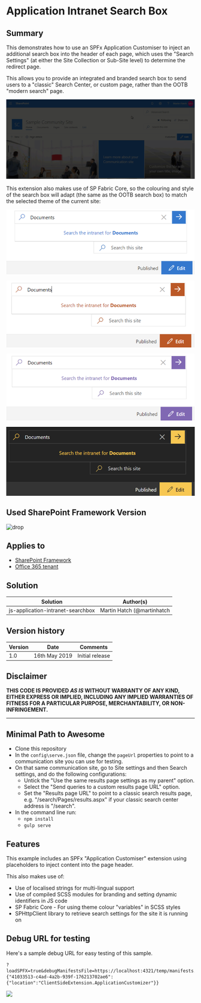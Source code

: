 # Application Intranet Search Box

## Summary
This demonstrates how to use an SPFx Application Customiser to inject an additional search box into the header of each page, which uses the "Search Settings" (at either the Site Collection or Sub-Site level) to determine the redirect page.

This allows you to provide an integrated and branded search box to send users to a "classic" Search Center, or custom page, rather than the OOTB "modern search" page.  

![Intranet Search Box](assets/IntranetSearchBox.gif)

This extension also makes use of SP Fabric Core, so the colouring and style of the search box will adapt (the same as the OOTB search box) to match the selected theme of the current site:

![Blue Theme](assets/Theme_Blue.png)

![Orange Theme](assets/Theme_Orange.png)

![Purple Theme](assets/Theme_Purple.png)

![Dark Yellow Theme](assets/Theme_Dark.png)

## Used SharePoint Framework Version 
![drop](https://img.shields.io/badge/version-1.8.0-green.svg)

## Applies to

* [SharePoint Framework](https://dev.office.com/sharepoint)
* [Office 365 tenant](https://dev.office.com/sharepoint/docs/spfx/set-up-your-development-environment)


## Solution

Solution|Author(s)
--------|---------
js-application-intranet-searchbox | Martin Hatch (@martinhatch | https://martinhatch.com)

## Version history

Version|Date|Comments
-------|----|--------
1.0|16th May 2019|Initial release

## Disclaimer
**THIS CODE IS PROVIDED *AS IS* WITHOUT WARRANTY OF ANY KIND, EITHER EXPRESS OR IMPLIED, INCLUDING ANY IMPLIED WARRANTIES OF FITNESS FOR A PARTICULAR PURPOSE, MERCHANTABILITY, OR NON-INFRINGEMENT.**

---

## Minimal Path to Awesome

- Clone this repository
- In the `config\serve.json` file, change the `pageUrl` properties to point to a communication site you can use for testing.
- On that same communication site, go to Site settings and then Search settings, and do the following configurations:
  - Untick the "Use the same results page settings as my parent" option.
  - Select the "Send queries to a custom results page URL" option.
  - Set the "Results page URL" to point to a classic search results page, e.g. "/search/Pages/results.aspx" if your classic search center address is "/search".
- In the command line run:
  - `npm install`
  - `gulp serve`

## Features
This example includes an SPFx "Application Customiser" extension using placeholders to inject content into the page header.

This also makes use of:

- Use of localised strings for multi-lingual support
- Use of compiled SCSS modules for branding and setting dynamic identifiers in JS code
- SP Fabric Core - For using theme colour "variables" in SCSS styles
- SPHttpClient library to retrieve search settings for the site it is running on

## Debug URL for testing
Here's a sample debug URL for easy testing of this sample. 

```
?loadSPFX=true&debugManifestsFile=https://localhost:4321/temp/manifests.js&customActions={"41033513-c4ad-4a2b-939f-176213702ae6":{"location":"ClientSideExtension.ApplicationCustomizer"}}
```

<img src="https://telemetry.sharepointpnp.com/sp-dev-fx-extensions/samples/js-application-intranet-searchbox" />
